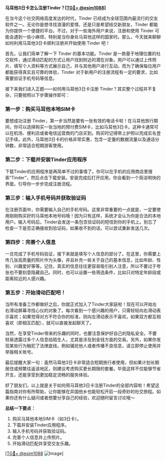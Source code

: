 **马耳他3日卡怎么注册Tinder？[[TG💪+ @esim1088](https://t.me/s/esim1088)]**

在当今这个社交网络高度发达的时代，Tinder 已经成为全球范围内最流行的交友软件之一。无论你是想寻找浪漫的爱情，还是只是希望结交新朋友，Tinder 都能为你提供一个便捷的平台。不过，对于一些海外用户来说，注册和使用 Tinder 可能会遇到一些小麻烦，特别是当你身处马耳他这样的国家时。那么，今天就来聊聊如何利用马耳他3日卡顺利注册并开始使用 Tinder 吧！

首先，让我们简单了解一下 Tinder 的基本功能。Tinder 是一款基于地理位置的社交软件，通过滑动匹配的方式让用户找到附近的潜在对象。用户可以通过上传照片、填写个人资料等方式展示自己，并与其他用户进行互动。而为了确保每位用户都能获得真实且可靠的体验，Tinder 对于新用户的注册流程有一定的要求，比如需要验证手机号码等信息。

接下来我们进入正题——如何用马耳他3日卡注册 Tinder？其实整个过程并不复杂，只要按照以下步骤操作即可：

### 第一步：购买马耳他本地SIM卡

要想成功注册 Tinder，第一步当然是要有一张有效的电话卡啦！在马耳他旅行期间，你可以选择购买一张当地的预付费SIM卡，比如马耳他3日卡。这种卡通常可以在机场、便利店或者电信运营商的门店买到。购买时记得带上护照以完成实名登记手续。此外，马耳他3日卡的价格非常实惠，包含一定量的数据流量以及通话分钟数，非常适合短期游客使用。

### 第二步：下载并安装Tinder应用程序

下载Tinder的应用程序是再简单不过的事情了。你可以在手机的应用商店里搜索“Tinder”，然后点击下载安装。安装完成后打开应用，你会看到一个简洁明快的界面，引导你一步步完成注册流程。

### 第三步：输入手机号码并获取验证码

在注册页面中，你需要输入自己的手机号码。这里非常重要的一点就是，一定要使用刚刚购买好的马耳他本地号码哦！因为只有这样，系统才会认为你是合法的本地用户。输入号码后，Tinder会发送一条包含验证码的短信到你的手机上。别忘了检查一下是否正确接收到验证码，如果收不到的话，可以尝试重新发送几次。

### 第四步：完善个人信息

一旦完成了手机号码验证，接下来就是填写个人信息的部分了。在这里，你需要上传几张高质量的照片作为头像，并且补充一些关于自己的基本信息，比如年龄、性别、兴趣爱好等等。记住，真实的信息往往更容易吸引别人注意，所以不要过于夸张也不要刻意隐藏自己。同时，也可以设置一些筛选条件，比如只对特定年龄段或距离较近的人感兴趣。

### 第五步：开始滑动匹配吧！

当所有准备工作都做好之后，你就正式加入了Tinder大家庭啦！现在可以开始左右滑动屏幕寻找心仪的对象了。每次看到一个感兴趣的用户，只需轻轻向右滑动表示喜欢；如果觉得对方不符合你的标准，则向左滑动表示不喜欢。如果双方都互相喜欢（即相互匹配），就可以直接发起聊天了。

当然，在享受Tinder带来的乐趣的同时，也要注意保护好自己的隐私安全。不要轻易透露过多个人信息给陌生人，尤其是涉及到金钱方面的交易。另外，如果你发现某些行为触犯了法律底线，例如骚扰他人或者传播不良信息，请立即停止使用并举报相关账号。

最后提醒大家一句：虽然马耳他3日卡非常适合短期旅行者使用，但如果计划长期居住或频繁往返该地区，则建议考虑购买更长期限的套餐。毕竟这样不仅能够节省开支，还能享受到更加稳定流畅的服务体验。

好了朋友们，以上就是关于如何用马耳他3日卡注册Tinder的全部内容啦！希望这篇指南对你有所帮助，让你能够在异国他乡也能轻松开启一段奇妙的社交旅程。如果你还有什么疑问或者想要分享自己的经验，欢迎随时留言讨论哦～

**总结一下要点：**
1. 购买马耳他本地SIM卡（如3日卡）。
2. 下载并安装Tinder应用程序。
3. 输入手机号码并获取验证码。
4. 完善个人信息并上传照片。
5. 开始滑动匹配并享受交友乐趣。

[[TG💪+ @esim1088](https://t.me/s/esim1088) ![Image](https://i.postimg.cc/4NQfJmqS/Snipaste-2025-05-13-00-14-12.png)]